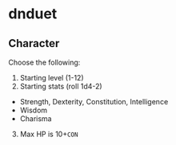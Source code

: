 # dnduet

## Character

Choose the following:  
1. Starting level (1-12)  
2. Starting stats (roll 1d4-2)  
  - Strength, Dexterity, Constitution, Intelligence
  - Wisdom
  - Charisma
3. Max HP is 10+`CON`
